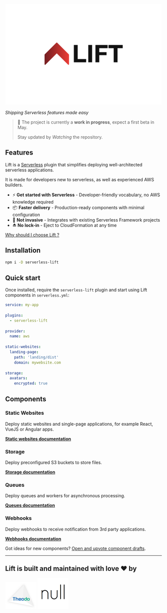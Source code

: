 ![](docs/lift.png)

*Shipping Serverless features made easy*

> 🚧 The project is currently a **work in progress**, expect a first beta in May.
>
> Stay updated by *Watching* the repository.

## Features

Lift is a [Serverless](https://www.serverless.com/) plugin that simplifies deploying well-architected serverless applications.

It is made for developers new to serverless, as well as experienced AWS builders.

- ⚡️ **Get started with Serverless** - Developer-friendly vocabulary, no AWS knowledge required
- 📦 **Faster delivery** - Production-ready components with minimal configuration
- 🔁 **Not invasive** - Integrates with existing Serverless Framework projects
- ⏏️ **No lock-in** - Eject to CloudFormation at any time

[Why should I choose Lift ?](docs/comparison.md)

## Installation

```bash
npm i -D serverless-lift
```

## Quick start

Once installed, require the `serverless-lift` plugin and start using Lift components in `serverless.yml`:

```yaml
service: my-app

plugins:
  - serverless-lift

provider:
  name: aws

static-websites:
  landing-page:
    path: 'landing/dist'
    domain: mywebsite.com

storage:
  avatars:
    encrypted: true
```

## Components

### Static Websites

Deploy static websites and single-page applications, for example React, VueJS or Angular apps.

[**Static websites documentation**](docs/static-websites.md)

### Storage

Deploy preconfigured S3 buckets to store files.

[**Storage documentation**](docs/storage.md)

### Queues

Deploy queues and workers for asynchronous processing.

[**Queues documentation**](docs/queues.md)

### Webhooks

Deploy webhooks to receive notification from 3rd party applications.

[**Webhooks documentation**](docs/webhooks.md)

Got ideas for new components? [Open and upvote component drafts](https://github.com/getlift/lift/discussions/categories/components).

---

## Lift is built and maintained with love ❤️ by

<a href="https://www.theodo.fr/" title="Theodo"><img src="docs/theodo.png" width="100"></a>
<a href="https://null.tc/" title="null"><img src="docs/null.png" width="100"></a>
